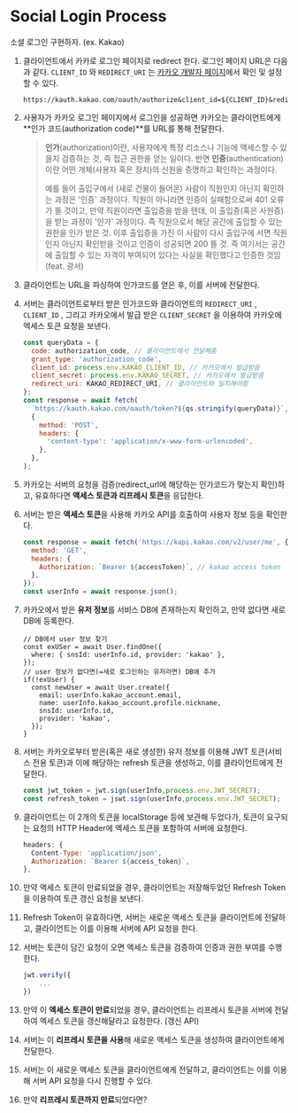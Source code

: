 # Social Login Process

소셜 로그인 구현하자. (ex. Kakao)

1. 클라이언트에서 카카로 로그인 페이지로 redirect 한다. 로그인 페이지 URL은 다음과 같다. `CLIENT_ID` 와 `REDIRECT_URI` 는 <a href="https://developers.kakao.com/">카카오 개발자 페이지</a>에서 확인 및 설정할 수 있다. 

   ```string
   https://kauth.kakao.com/oauth/authorize&client_id=${CLIENT_ID}&redirect_uri=${REDIRECT_URI}&response_type=code
   ```

2. 사용자가 카카오 로그인 페이지에서 로그인을 성공하면 카카오는 클라이언트에게 **인가 코드(authorization code)**를 URL를 통해 전달한다. 

   > **인가**(authorization)이란, 사용자에게 특정 리소스나 기능에 액세스할 수 있을지 검증하는 것, 즉 접근 권한을 얻는 일이다. 반면 **인증**(authentication)이란 어떤 개체(사용자 혹은 장치)의 신원을 증명하고 확인하는 과정이다. 
   >
   > 예를 들어 출입구에서 (새로 건물이 들어온) 사람이 직원인지 아닌지 확인하는 과정은 '인증' 과정이다. 직원이 아니라면 인증이 실패함으로써 401 오류가 뜰 것이고, 만약 직원이라면 출입증을 받을 텐데, 이 출입증(혹은 사원증)을 받는 과정이 '인가' 과정이다. 즉 직원으로서 해당 공간에 출입할 수 있는 권한을 인가 받은 것. 
   > 이후 출입증을 가진 이 사람이 다시 출입구에 서면 직원인지 아닌지 확인받을 것이고 인증이 성공되면 200 뜰 것. 즉 여기서는 공간에 출입할 수 있는 자격이 부여되어 있다는 사실을 확인했다고 인증한 것임 (feat. 광서)

3. 클라이언트는 URL을 파싱하여 인가코드를 얻은 후, 이를 서버에 전달한다. 

4. 서버는 클라이언트로부터 받은 인가코드와 클라이언트의 `REDIRECT_URI` , `CLIENT_ID` , 그리고 카카오에서 발급 받은 `CLIENT_SECRET` 을 이용하여 카카오에 엑세스 토큰 요청을 보낸다.

   ```js
   const queryData = {
     code: authorization_code, // 클라이언트에서 전달해줌
     grant_type: 'authorization_code', 
     client_id: process.env.KAKAO_CLIENT_ID, // 카카오에서 발급받음
     client_secret: process.env.KAKAO_SECRET, // 카카오에서 발급받음
     redirect_uri: KAKAO_REDIRECT_URI, // 클라이언트와 일치해야함
   };
   const response = await fetch(
     `https://kauth.kakao.com/oauth/token?${qs.stringify(queryData)}`,
     {
       method: 'POST',
       headers: {
         'content-type': 'application/x-www-form-urlencoded',
       },
     },
   );
   ```

5. 카카오는 서버의 요청을 검증(redirect_url에 해당하는 인가코드가 맞는지 확인)하고, 유효하다면 **액세스 토큰과 리프레시 토큰**을 응답한다.

6. 서버는 받은 **액세스 토큰**을 사용해 카카오 API를 호출하여 사용자 정보 등을 확인한다. 

   ```js
   const response = await fetch('https://kapi.kakao.com/v2/user/me', {
     method: 'GET',
     headers: {
       Authorization: `Bearer ${accessToken}`, // kakao access token
     },
   });
   const userInfo = await response.json();
   ```

7. 카카오에서 받은 **유저 정보**를 서비스 DB에 존재하는지 확인하고, 만약 없다면 새로 DB에 등록한다.

   ```Js
   // DB에서 user 정보 찾기
   const exUSer = await User.findOne({
     where: { snsId: userInfo.id, provider: 'kakao' },
   });
   // user 정보가 없다면(=새로 로그인하는 유저라면) DB에 추가
   if(!exUser) {
     const newUser = await User.create({
       email: userInfo.kakao_account.email,
       name: userInfo.kakao_account.profile.nickname,
       snsId: userInfo.id,
       provider: 'kakao',
     });
   }
   ```

8. 서버는 카카오로부터 받은(혹은 새로 생성한) 유저 정보를 이용해 JWT 토큰(서비스 전용 토큰)과 이에 해당하는 refresh 토큰을 생성하고, 이를 클라이언트에게 전달한다.  

   ```js
   const jwt_token = jwt.sign(userInfo,process.env.JWT_SECRET);
   const refresh_token = jswt.sign(userInfo,process.env.JWT_SECRET);
   ```

9. 클라이언트는 이 2개의 토큰을 localStorage 등에 보관해 두었다가, 토큰이 요구되는 요청의 HTTP Header에 엑세스 토큰을 포함하여 서버에 요청한다.

   ```js
   headers: {
     Content-Type: 'application/json',
     Authorization: `Bearer ${access_token}`,
   },
   ```

10. 만약 액세스 토큰이 만료되었을 경우, 클라이언트는 저장해두었던 Refresh Token을 이용하여 토큰 갱신 요청을 보낸다.

11. Refresh Token이 유효하다면, 서버는 새로운 액세스 토큰을 클라이언트에 전달하고, 클라이언트는 이를 이용해 서버에 API 요청을 한다.

12. 서버는 토큰이 담긴 요청이 오면 엑세스 토큰을 검증하여 인증과 권한 부여를 수행한다.

    ```js
    jwt.verify({
    	...
    })
    ```

13. 만약 이 **엑세스 토큰이 만료**되었을 경우, 클라이언트는 리프레시 토큰을 서버에 전달하여 엑세스 토큰을 갱신해달라고 요청한다. (갱신 API)

14. 서버는 이 **리프레시 토큰을 사용**해 새로운 액세스 토큰을 생성하여 클라이언트에게 전달한다. 

15. 서버는 이 새로운 액세스 토큰을 클라이언트에게 전달하고, 클라이언트는 이를 이용해 서버 API 요청을 다시 진행할 수 있다. 

16. 만약 **리프레시 토큰까지 만료**되었다면?
